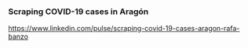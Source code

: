 ### Scraping COVID-19 cases in Aragón

https://www.linkedin.com/pulse/scraping-covid-19-cases-aragon-rafa-banzo
